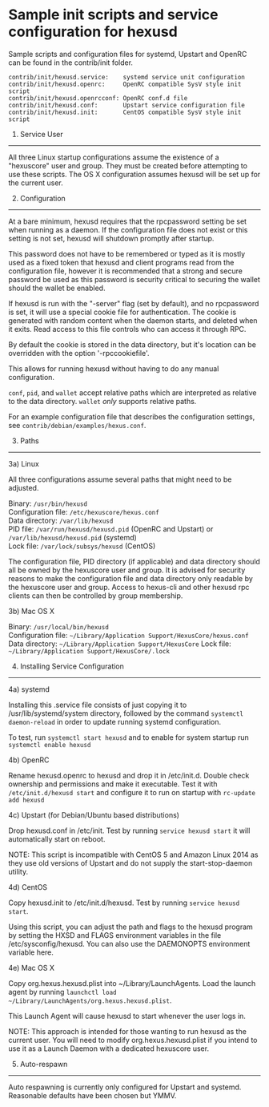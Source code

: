 Sample init scripts and service configuration for hexusd
==========================================================

Sample scripts and configuration files for systemd, Upstart and OpenRC
can be found in the contrib/init folder.

    contrib/init/hexusd.service:    systemd service unit configuration
    contrib/init/hexusd.openrc:     OpenRC compatible SysV style init script
    contrib/init/hexusd.openrcconf: OpenRC conf.d file
    contrib/init/hexusd.conf:       Upstart service configuration file
    contrib/init/hexusd.init:       CentOS compatible SysV style init script

1. Service User
---------------------------------

All three Linux startup configurations assume the existence of a "hexuscore" user
and group.  They must be created before attempting to use these scripts.
The OS X configuration assumes hexusd will be set up for the current user.

2. Configuration
---------------------------------

At a bare minimum, hexusd requires that the rpcpassword setting be set
when running as a daemon.  If the configuration file does not exist or this
setting is not set, hexusd will shutdown promptly after startup.

This password does not have to be remembered or typed as it is mostly used
as a fixed token that hexusd and client programs read from the configuration
file, however it is recommended that a strong and secure password be used
as this password is security critical to securing the wallet should the
wallet be enabled.

If hexusd is run with the "-server" flag (set by default), and no rpcpassword is set,
it will use a special cookie file for authentication. The cookie is generated with random
content when the daemon starts, and deleted when it exits. Read access to this file
controls who can access it through RPC.

By default the cookie is stored in the data directory, but it's location can be overridden
with the option '-rpccookiefile'.

This allows for running hexusd without having to do any manual configuration.

`conf`, `pid`, and `wallet` accept relative paths which are interpreted as
relative to the data directory. `wallet` *only* supports relative paths.

For an example configuration file that describes the configuration settings,
see `contrib/debian/examples/hexus.conf`.

3. Paths
---------------------------------

3a) Linux

All three configurations assume several paths that might need to be adjusted.

Binary:              `/usr/bin/hexusd`  
Configuration file:  `/etc/hexuscore/hexus.conf`  
Data directory:      `/var/lib/hexusd`  
PID file:            `/var/run/hexusd/hexusd.pid` (OpenRC and Upstart) or `/var/lib/hexusd/hexusd.pid` (systemd)  
Lock file:           `/var/lock/subsys/hexusd` (CentOS)  

The configuration file, PID directory (if applicable) and data directory
should all be owned by the hexuscore user and group.  It is advised for security
reasons to make the configuration file and data directory only readable by the
hexuscore user and group.  Access to hexus-cli and other hexusd rpc clients
can then be controlled by group membership.

3b) Mac OS X

Binary:              `/usr/local/bin/hexusd`  
Configuration file:  `~/Library/Application Support/HexusCore/hexus.conf`  
Data directory:      `~/Library/Application Support/HexusCore`
Lock file:           `~/Library/Application Support/HexusCore/.lock`

4. Installing Service Configuration
-----------------------------------

4a) systemd

Installing this .service file consists of just copying it to
/usr/lib/systemd/system directory, followed by the command
`systemctl daemon-reload` in order to update running systemd configuration.

To test, run `systemctl start hexusd` and to enable for system startup run
`systemctl enable hexusd`

4b) OpenRC

Rename hexusd.openrc to hexusd and drop it in /etc/init.d.  Double
check ownership and permissions and make it executable.  Test it with
`/etc/init.d/hexusd start` and configure it to run on startup with
`rc-update add hexusd`

4c) Upstart (for Debian/Ubuntu based distributions)

Drop hexusd.conf in /etc/init.  Test by running `service hexusd start`
it will automatically start on reboot.

NOTE: This script is incompatible with CentOS 5 and Amazon Linux 2014 as they
use old versions of Upstart and do not supply the start-stop-daemon utility.

4d) CentOS

Copy hexusd.init to /etc/init.d/hexusd. Test by running `service hexusd start`.

Using this script, you can adjust the path and flags to the hexusd program by
setting the HXSD and FLAGS environment variables in the file
/etc/sysconfig/hexusd. You can also use the DAEMONOPTS environment variable here.

4e) Mac OS X

Copy org.hexus.hexusd.plist into ~/Library/LaunchAgents. Load the launch agent by
running `launchctl load ~/Library/LaunchAgents/org.hexus.hexusd.plist`.

This Launch Agent will cause hexusd to start whenever the user logs in.

NOTE: This approach is intended for those wanting to run hexusd as the current user.
You will need to modify org.hexus.hexusd.plist if you intend to use it as a
Launch Daemon with a dedicated hexuscore user.

5. Auto-respawn
-----------------------------------

Auto respawning is currently only configured for Upstart and systemd.
Reasonable defaults have been chosen but YMMV.
